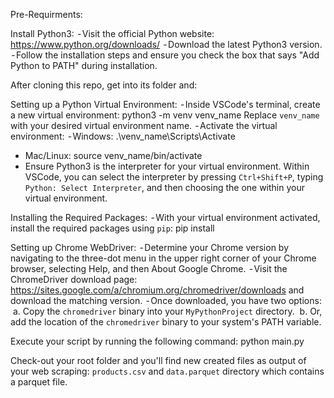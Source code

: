 Pre-Requirments:

Install Python3:
    - Visit the official Python website: https://www.python.org/downloads/
    - Download the latest Python3 version.
    - Follow the installation steps and ensure you check the box that says "Add Python to PATH" during installation.

After cloning this repo, get into its folder and:

Setting up a Python Virtual Environment:
    - Inside VSCode's terminal, create a new virtual environment:
   python3 -m venv venv_name
   Replace `venv_name` with your desired virtual environment name.
    - Activate the virtual environment:
    - Windows:
   .\venv_name\Scripts\Activate

- Mac/Linux:
  source venv_name/bin/activate
- Ensure Python3 is the interpreter for your virtual environment. Within VSCode, you can select the interpreter by pressing `Ctrl+Shift+P`, typing `Python: Select Interpreter`, and then choosing the one within your virtual environment.

Installing the Required Packages:
    - With your virtual environment activated, install the required packages using `pip`:
   pip install 
   
Setting up Chrome WebDriver:
    - Determine your Chrome version by navigating to the three-dot menu in the upper right corner of your Chrome browser, selecting Help, and then About Google Chrome.
    - Visit the ChromeDriver download page: https://sites.google.com/a/chromium.org/chromedriver/downloads and download the matching version.
    - Once downloaded, you have two options:
    a. Copy the `chromedriver` binary into your `MyPythonProject` directory.
    b. Or, add the location of the `chromedriver` binary to your system's PATH variable.
    
Execute your script by running the following command:
   python main.py
   
Check-out your root folder and you'll find new created files as output of your web scraping:
   `products.csv` and `data.parquet` directory which contains a parquet file.
